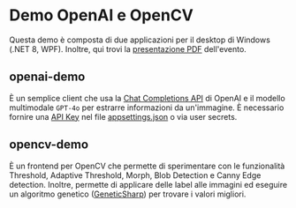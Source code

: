 # Demo OpenAI e OpenCV
Questa demo è composta di due applicazioni per il desktop di Windows (.NET 8, WPF). Inoltre, qui trovi la [presentazione PDF](Presentazione.pdf) dell'evento.

## openai-demo
È un semplice client che usa la [Chat Completions API](https://platform.openai.com/docs/guides/text-generation/chat-completions-api) di OpenAI e il modello multimodale `GPT-4o` per estrarre informazioni da un'immagine. È necessario fornire una [API Key](https://platform.openai.com/api-keys) nel file [appsettings.json](openai-demo/appsettings.json) o via user secrets.

## opencv-demo
È un frontend per OpenCV che permette di sperimentare con le funzionalità Threshold, Adaptive Threshold, Morph, Blob Detection e Canny Edge detection.
Inoltre, permette di applicare delle label alle immagini ed eseguire un algoritmo genetico ([GeneticSharp](https://www.nuget.org/packages/GeneticSharp)) per trovare i valori migliori.
